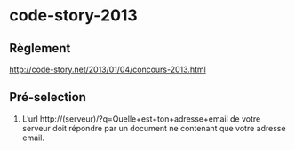 code-story-2013
===============

Règlement
---------
http://code-story.net/2013/01/04/concours-2013.html

Pré-selection
-------------
1) L’url http://(serveur)/?q=Quelle+est+ton+adresse+email de votre serveur doit répondre par un document ne contenant que votre adresse email.
